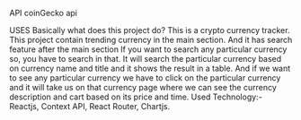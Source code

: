 API
coinGecko api

USES
Basically what does this project do? This is a crypto currency tracker. This project contain trending currency in the main section. And it has search feature after the main section If you want to search any particular currency so, you have to search in that. It will search the particular currency based on currency name and title and it shows the result in a table. And if we want to see any particular currency we have to click on the particular currency and it will take us on that currency page where we can see the currency description and cart based on its price and time.
Used Technology:- Reactjs, Context API, React Router, Chartjs.